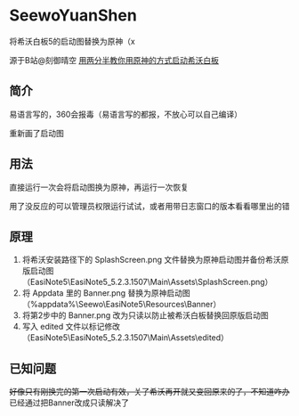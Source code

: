 # SeewoYuanShen
将希沃白板5的启动图替换为原神（x

源于B站@刻御晴空 [用两分半教你用原神的方式启动希沃白板](https://www.bilibili.com/video/BV1jV411N7uq/)

## 简介
易语言写的，360会报毒（易语言写的都报，不放心可以自己编译）

重新画了启动图

## 用法
直接运行一次会将启动图换为原神，再运行一次恢复

用了没反应的可以管理员权限运行试试，或者用带日志窗口的版本看看哪里出的错

## 原理
1. 将希沃安装路径下的 SplashScreen.png 文件替换为原神启动图并备份希沃原版启动图（EasiNote5\EasiNote5_5.2.3.1507\Main\Assets\SplashScreen.png）
2. 将 Appdata 里的 Banner.png 替换为原神启动图（%appdata%\Seewo\EasiNote5\Resources\Banner）
3. 将第2步中的 Banner.png 改为只读以防止被希沃白板替换回原版启动图
4. 写入 edited 文件以标记修改（EasiNote5\EasiNote5_5.2.3.1507\Main\Assets\edited）

## 已知问题
~~好像只有刚换完的第一次启动有效，关了希沃再开就又变回原来的了，不知道咋办~~ 已经通过把Banner改成只读解决了
